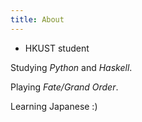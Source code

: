```yaml
---
title: About
---
```


- HKUST student

Studying *Python* and *Haskell*.

Playing *Fate/Grand Order*.

Learning Japanese :)
